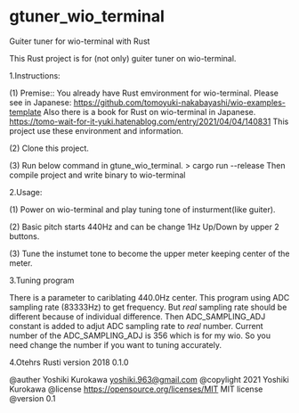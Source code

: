 # gtuner_wio_terminal

Guiter tuner for wio-terminal with Rust

This Rust project is for (not only) guiter tuner on wio-terminal.

1.Instructions:

(1) Premise:: You already have Rust emvironment for wio-terminal. 
    Please see in Japanese:
        https://github.com/tomoyuki-nakabayashi/wio-examples-template
    Also there is a book for Rust on wio-terminal in Japanese.
        https://tomo-wait-for-it-yuki.hatenablog.com/entry/2021/04/04/140831
    This project use these environment and information.

(2) Clone this project.

(3) Run below command in gtune_wio_terminal.
    > cargo run --release
    Then compile project and write binary to wio-terminal

2.Usage:

(1) Power on wio-terminal and play tuning tone of insturment(like guiter).

(2) Basic pitch starts 440Hz and can be change 1Hz Up/Down by upper 2 buttons.

(3) Tune the instumet tone to become the upper meter keeping center of the meter.

3.Tuning program

There is a parameter to cariblating 440.0Hz center.
This program using ADC sampling rate (83333Hz) to get frequency. But *real* sampling
rate should be different because of individual difference. Then ADC_SAMPLING_ADJ
constant is added to adjut ADC sampling rate to *real* number.  Current number of
the ADC_SAMPLING_ADJ is 356 which is for my wio. So you need change the number if
you want to tuning accurately.

4.Otehrs
Rusti version 2018 0.1.0

@auther     Yoshiki Kurokawa <yoshiki.963@gmail.com>
@copylight  2021 Yoshiki Kurokawa
@license    https://opensource.org/licenses/MIT     MIT license
@version    0.1
